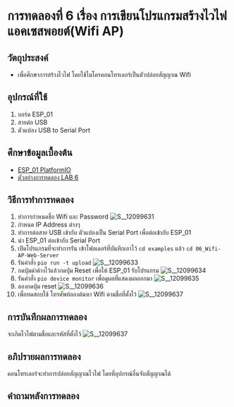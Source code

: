 # การทดลองที่ 6 เรื่อง การเขียนโปรแกรมสร้างไวไฟแอคเซสพอยต์(Wifi AP)
## วัตถุประสงค์ 
  * เพื่อศึกษาการสร้างไวไฟ โดยใช้ไมโครคอนโทรเลอร์เป็นตัวปล่อยสัญญาณ Wifi
## อุปกรณ์ที่ใช้ 
  1. บอร์ด ESP_01
  2. สายต่อ USB
  3. ตัวแปลง USB to Serial Port 
## ศึกษาข้อมูลเบื้องต้น 
  * [ESP_01 PlatformIO](https://docs.platformio.org/en/latest/boards/espressif8266/esp01.html)
  * [ตัวอย่างการทดลอง LAB 6](https://youtu.be/T26DVHePlTs)
## วิธีการทำการทดลอง 
  1. ทำการกำหนดชื่อ Wifi และ Password
![S__12099631](https://user-images.githubusercontent.com/80879119/112002962-06596380-8b53-11eb-9ab6-823e75a89dc1.jpg)
  2. กำหนด IP Address ต่างๆ 
  3. ทำการต่อสาย USB เข้ากับ ตัวแปลงเป็น Serial Port เพื่อต่อเข้ากับ ESP_01
  4. นำ ESP_01 ต่อเข้ากับ Serial Port
  5. เปิดโปรแกรมที่จะทำการรัน เข้าโฟลเดอร์ที่บันทึกเอาไว้ `cd examples` แล้ว `cd 06_Wifi-AP-Web-Server`
  6. รันคำสั่ง `pio run -t upload`
![S__12099633](https://user-images.githubusercontent.com/80879119/112003003-1113f880-8b53-11eb-87f8-2c4063b454fa.jpg)
  7. กดปุ่มดำค้างไว้แล้วกดปุ่ม Reset เพื่อให้ ESP_01 รับโปรแกรม
![S__12099634](https://user-images.githubusercontent.com/80879119/112003059-1f621480-8b53-11eb-9b4a-e81e2d24ed12.jpg)
  8. รันคำสั่ง `pio device monitor` เพื่อดูผลที่แสดงผลออกมา
![S__12099635](https://user-images.githubusercontent.com/80879119/112003103-2be66d00-8b53-11eb-940f-3eb65e9f5b13.jpg)
  9. ลองกดปุ่ม reset 
![S__12099636](https://user-images.githubusercontent.com/80879119/112003136-37399880-8b53-11eb-9083-68e759fae320.jpg)
  10. เพื่อทดสอบใช้ โทรศัพท์ลองค้นหา Wifi ตามชื่อที่ตั้งไว้
![S__12099637](https://user-images.githubusercontent.com/80879119/112003198-43255a80-8b53-11eb-8c2b-0ffadefff915.jpg)
## การบันทึกผลการทดลอง 
 จะเกิดไวไฟตามชื่อและรหัสที่ตั้งไว้
![S__12099637](https://user-images.githubusercontent.com/80879119/112003198-43255a80-8b53-11eb-8c2b-0ffadefff915.jpg)
## อภิปรายผลการทดลอง 
 คอนโทรเลอร์จะทำการปล่อยสัญญาณไวไฟ โดยที่อุปกรณ์อื่นจับสัญญาณได้
## คำถามหลังการทดลอง 
